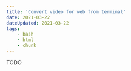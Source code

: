 ```yaml
---
title: 'Convert video for web from terminal'
date: 2021-03-22
dateUpdated: 2021-03-22
tags:
    - bash
    - html
    - chunk
---
```


TODO
